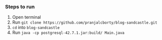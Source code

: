 ### Steps to run

1. Open terminal
2. Run ```git clone https://github.com/pranjalcborty/blog-sandcastle.git```
3. ```cd``` into ```blog-sandcastle```
4. Run ```java -cp postgresql-42.7.1.jar:build/ Main.java```
